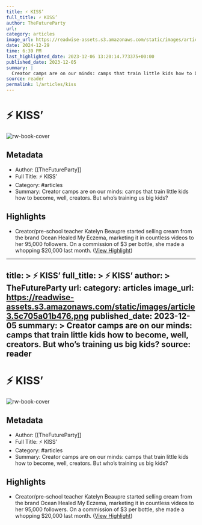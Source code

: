 ```yaml
---
title: ⚡ KISS’
full_title: ⚡ KISS’
author: TheFutureParty
url: 
category: articles
image_url: https://readwise-assets.s3.amazonaws.com/static/images/article3.5c705a01b476.png
date: 2024-12-29
time: 6:39 PM
last_highlighted_date: 2023-12-06 13:20:14.773375+00:00
published_date: 2023-12-05
summary: |
  Creator camps are on our minds: camps that train little kids how to become, well, creators. But who’s training us big kids?
source: reader
permalink: l/articles/kiss
---
```

# ⚡ KISS’

![rw-book-cover](https://readwise-assets.s3.amazonaws.com/static/images/article3.5c705a01b476.png)

## Metadata
- Author: [[TheFutureParty]]
- Full Title: ⚡ KISS’
- Category: #articles
- Summary: Creator camps are on our minds: camps that train little kids how to become, well, creators. But who’s training us big kids?

## Highlights
- Creator/pre-school teacher Katelyn Beaupre started selling cream from the brand Ocean Healed My Eczema, marketing it in countless videos to her 95,000 followers. On a commission of $3 per bottle, she made a whopping $20,000 last month. ([View Highlight](https://read.readwise.io/read/01hgzmjfjy70a4zk5he1zbmfs6))


---
title: >
  ⚡ KISS’
full_title: >
  ⚡ KISS’
author: >
  TheFutureParty
url: 
category: articles
image_url: https://readwise-assets.s3.amazonaws.com/static/images/article3.5c705a01b476.png
published_date: 2023-12-05
summary: >
  Creator camps are on our minds: camps that train little kids how to become, well, creators. But who’s training us big kids?
source: reader
---
# ⚡ KISS’

![rw-book-cover](https://readwise-assets.s3.amazonaws.com/static/images/article3.5c705a01b476.png)

## Metadata
- Author: [[TheFutureParty]]
- Full Title: ⚡ KISS’
- Category: #articles
- Summary: Creator camps are on our minds: camps that train little kids how to become, well, creators. But who’s training us big kids?

## Highlights
- Creator/pre-school teacher Katelyn Beaupre started selling cream from the brand Ocean Healed My Eczema, marketing it in countless videos to her 95,000 followers. On a commission of $3 per bottle, she made a whopping $20,000 last month. ([View Highlight](https://read.readwise.io/read/01hgzmjfjy70a4zk5he1zbmfs6))


